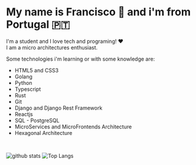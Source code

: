 
# My name is Francisco 👏 and i'm from Portugal 🇵🇹

I'm a student and I love tech and programing! ❤️ \
I am a micro architectures enthusiast.

Some technologies i'm learning or with some knowledge are:
  * HTML5 and CSS3 
  * Golang
  * Python
  * Typescript
  * Rust 
  * Git
  * Django and Django Rest Framework
  * Reactjs
  * SQL - PostgreSQL
  * MicroServices and MicroFrontends Architecture
  * Hexagonal Architecture


<br />

![github stats](https://github-readme-stats.vercel.app/api?username=ProgramingIsTheFuture&show_icons=true&theme=dark)
![Top Langs](https://github-readme-stats.vercel.app/api/top-langs/?username=ProgramingIsTheFuture&layout=compact&theme=dark&hide=PHP)
